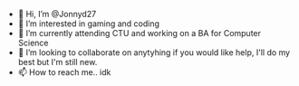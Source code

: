 - 👋 Hi, I’m @Jonnyd27
- 👀 I’m interested in gaming and coding
- 🌱 I’m currently attending CTU and working on a BA for Computer Science
- 💞️ I’m looking to collaborate on anytyhing if you would like help, I'll do my best but I'm still new.
- 📫 How to reach me.. idk

<!---
Jonnyd27/Jonnyd27 is a ✨ special ✨ repository because its `README.md` (this file) appears on your GitHub profile.
You can click the Preview link to take a look at your changes.
--->
